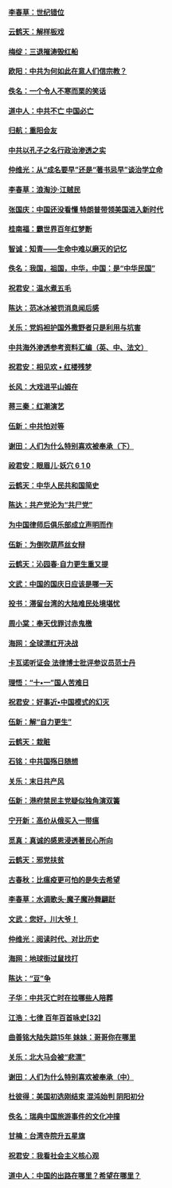 #### [李春草：世纪错位](../pages/nsc993/n10768198.md?t=10090332) 

#### [云鹤天：解样板戏](../pages/nsc993/n10768193.md?t=10090332) 

#### [梅绽：三退摧涛毁红船](../pages/nsc993/n10768163.md?t=10090332) 

#### [欧阳：中共为何如此在意人们信宗教？](../pages/nsc993/n10768144.md?t=10090332) 

#### [佚名：一个令人不寒而栗的笑话](../pages/nsc993/n10768061.md?t=10090332) 

#### [道中人：中共不亡 中国必亡](../pages/nsc993/n10768017.md?t=10090332) 

#### [归航：重阳会友](../pages/nsc993/n10767544.md?t=10090332) 

#### [中共以孔子之名行政治渗透之实](../pages/nsc993/n10767697.md?t=10090332) 

#### [仲维光：从“成名要早”还是“著书忌早”谈治学立命](../pages/nsc993/n10767650.md?t=10090332) 

#### [李春草：浪淘沙‧江贼民](../pages/nsc993/n10767480.md?t=10090332) 

#### [张国庆：中国还没看懂 特朗普带领美国进入新时代](../pages/nsc993/n10764224.md?t=10090332) 

#### [桂南福：霸世界百年红梦断](../pages/nsc993/n10762380.md?t=10090332) 

#### [智诚：知青——生命中难以磨灭的记忆](../pages/nsc993/n10762372.md?t=10090332) 

#### [佚名：我国，祖国，中华，中国：是“中华民国”](../pages/nsc993/n10762366.md?t=10090332) 

#### [祝君安：温水煮五毛](../pages/nsc993/n10762362.md?t=10090332) 

#### [陈达：范冰冰被罚消息闻后感](../pages/nsc993/n10760142.md?t=10090332) 

#### [关乐：党妈袒护国外撒野者只是利用与坑害](../pages/nsc993/n10760019.md?t=10090332) 

#### [中共海外渗透参考资料汇编（英、中、法文）](../pages/nsc993/n10756055.md?t=10090332) 

#### [祝君安：相见欢  •  红楼残梦](../pages/nsc993/n10757542.md?t=10090332) 

#### [长风：大戏进平山姆在](../pages/nsc993/n10757155.md?t=10090332) 

#### [蒋三秦：红潮演艺](../pages/nsc993/n10756736.md?t=10090332) 

#### [伍新：中共怕对等](../pages/nsc993/n10754812.md?t=10090332) 

#### [谢田：人们为什么特别喜欢被奉承（下）](../pages/nsc993/n10755072.md?t=10090332) 

#### [祋君安：眼眉儿‧妖穴 6 1 0](../pages/nsc993/n10754802.md?t=10090332) 

#### [云鹤天：中华人民共和国简史](../pages/nsc993/n10753546.md?t=10090332) 

#### [陈达：共产党沦为“共尸党”](../pages/nsc993/n10753506.md?t=10090332) 

#### [为中国律师后俱乐部成立声明而作](../pages/nsc993/n10753359.md?t=10090332) 

#### [伍新：为倒吹葫芦丝女辩](../pages/nsc993/n10753300.md?t=10090332) 

#### [云鹤天：沁园春‧自力更生重又提](../pages/nsc993/n10752681.md?t=10090332) 

#### [文武：中国的国庆日应该是哪一天](../pages/nsc993/n10752564.md?t=10090332) 

#### [投书：滞留台湾的大陆难民处境堪忧](../pages/nsc993/n10751122.md?t=10090332) 

#### [周小棠：奉天伐罪讨赤鬼檄](../pages/nsc993/n10749279.md?t=10090332) 

#### [海网：全球漂红开决战](../pages/nsc993/n10747774.md?t=10090332) 

#### [卡瓦诺听证会 法律博士批评参议员范士丹](../pages/nsc993/n10748504.md?t=10090332) 

#### [理悟：“十•一”国人苦难日](../pages/nsc993/n10747763.md?t=10090332) 

#### [祝君安：好事近•中国模式的幻灭](../pages/nsc993/n10747755.md?t=10090332) 

#### [伍新：解“自力更生”](../pages/nsc993/n10747744.md?t=10090332) 

#### [云鹤天：栽赃](../pages/nsc993/n10747735.md?t=10090332) 

#### [石铭：中共国殇日随想](../pages/nsc993/n10747202.md?t=10090332) 

#### [关乐：末日共产风](../pages/nsc993/n10745398.md?t=10090332) 

#### [伍新：港府禁民主党疑似独角演双簧](../pages/nsc993/n10745393.md?t=10090332) 

#### [宁开新：高价从俄买入一带瘟](../pages/nsc993/n10745381.md?t=10090332) 

#### [觅真：真诚的感恩浸透著民心所向](../pages/nsc993/n10746220.md?t=10090332) 

#### [云鹤天：邪党扶贫](../pages/nsc993/n10745370.md?t=10090332) 

#### [古春秋：比瘟疫更可怕的是失去希望](../pages/nsc993/n10745352.md?t=10090332) 

#### [李春草：水调歌头‧魔子魔孙舞翩跹](../pages/nsc993/n10744963.md?t=10090332) 

#### [文武：您好，川大爷！](../pages/nsc993/n10739572.md?t=10090332) 

#### [仲维光：阅读时代、对比历史](../pages/nsc993/n10744494.md?t=10090332) 

#### [海网：地球街过鼠找打](../pages/nsc993/n10741404.md?t=10090332) 

#### [陈达：“豆”争](../pages/nsc993/n10741375.md?t=10090332) 

#### [子华：中共灭亡时在拉哪些人陪葬](../pages/nsc993/n10741320.md?t=10090332) 

#### [江浩：七律 百年百首咏史[32]](../pages/nsc993/n10741179.md?t=10090332) 

#### [曲善铭大陆失踪15年 妹妹：哥哥你在哪里](../pages/nsc993/n10738770.md?t=10090332) 

#### [关乐：北大马会被“悲漂”](../pages/nsc993/n10739482.md?t=10090332) 

#### [谢田：人们为什么特别喜欢被奉承（中）](../pages/nsc993/n10736705.md?t=10090332) 

#### [杜彼得：美国初选刚结束 混沌始判 阴阳初分](../pages/nsc993/n10734882.md?t=10090332) 

#### [佚名：瑞典中国旅游事件的文化冲撞](../pages/nsc993/n10731914.md?t=10090332) 

#### [甘楠：台湾寺院升五星旗](../pages/nsc993/n10731868.md?t=10090332) 

#### [祝君安：我看社会主义核心观](../pages/nsc993/n10731861.md?t=10090332) 

#### [道中人：中国的出路在哪里？希望在哪里？](../pages/nsc993/n10730399.md?t=10090332) 

